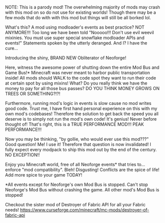 NOTE: This is a parody mod! The overwhelming majority of mods may crash with this mod on so do not use for existing worlds! Though there may be a few mods that do with with this mod but things will still be all borked lol.

What's this? A mod using modloader's events as best practice? NOT ANYMORE!!! Too long we have been told "Nooooo!!! Don't use evil weevil mixinies. You must use super special snowflake modloader APIs and events!" Statements spoken by the utterly deranged. And I? I have the cure...

Introducing the shiny, BRAND NEW Obliterator of Neoforge!

Here, witness the awesome power of shutting down the entire Mod Bus and Game Bus!* Minecraft was never meant to harbor public transportation inside! All mods should WALK to the code spot they want to run their code at certain spot by using mixins! What? Do you really think we have the money to pay for all those bus passes? DO YOU THINK MONEY GROWS ON TREES OR SOMETHING?!?!

Furthermore, running mod's logic in events is slow cause no mod writes good code. Trust me, I have first hand personal experience on this with my own mod's codebases! Therefore the solution to get back the speed you all deserve is to simply not run the mod's own code! It's genius! Never before thought of! That's right, this is a TRUE PERFORMANCE MOD!!! PEAK PERFORMANCE!!!

Now you may be thinking, "by gollie, who would ever use this mod???" Good question! Me! I use it! Therefore that question is now invalidated! I fully expect every modpack to ship this mod out by the end of the century. NO EXCEPTION!!

Enjoy you Minecraft world, free of all Neoforge events* that tries to... enforce "mod compatibility". Bleh! Disgusting! Conflicts are the spice of life! Add more spice to your game TODAY!

*All events except for Neoforge's own Mod Bus is stopped. Can't stop Neoforge's Mod Bus without crashing the game. All other mod's Mod Bus is stopped!

Checkout the sister mod of Destroyer of Fabric API for all your Fabric needs!
https://www.curseforge.com/minecraft/mc-mods/destroyer-of-fabric-api
